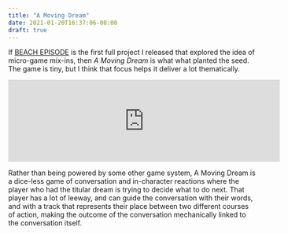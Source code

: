 ```yaml
---
title: "A Moving Dream"
date: 2021-01-20T16:37:06-08:00
draft: true
---
```


If [BEACH EPISODE](/games/beach-episode/) is the first full project I released that explored the idea of micro-game mix-ins, then *A Moving Dream* is what what planted the seed. The game is tiny, but I think that focus helps it deliver a lot thematically. 

<aside>
  <iframe src="https://itch.io/embed/829012?dark=true" width="552" height="167" frameborder="0"><a href="https://legendary-vermin.itch.io/a-moving-dream">A Moving Dream: an RPG Plug-In by Legendary Vermin</a></iframe>
</aside>

Rather than being powered by some other game system, A Moving Dream is a dice-less game of conversation and in-character reactions where the player who had the titular dream is trying to decide what to do next. That player has a lot of leeway, and can guide the conversation with their words, and with a track that represents their place between two different courses of action, making the outcome of the conversation mechanically linked to the conversation itself.